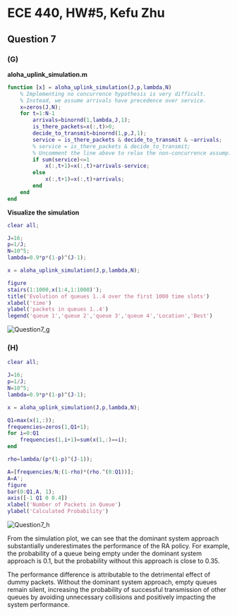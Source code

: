 # ECE 440, HW#5, Kefu Zhu

## Question 7

### (G)

**aloha_uplink_simulation.m**

```matlab
function [x] = aloha_uplink_simulation(J,p,lambda,N)
    % Implementing no concurrence hypothesis is very difficult.
    % Instead, we assume arrivals have precedence over service.
    x=zeros(J,N);
    for t=1:N-1
        arrivals=binornd(1,lambda,J,1);
        is_there_packets=x(:,t)>0;
        decide_to_transmit=binornd(1,p,J,1);
        service = is_there_packets & decide_to_transmit & ~arrivals;
        % service = is_there_packets & decide_to_transmit;
        % Uncomment the line above to relax the non-concurrence assump.
        if sum(service)<=1
            x(:,t+1)=x(:,t)+arrivals-service;
        else
            x(:,t+1)=x(:,t)+arrivals;
        end
    end
end
```

**Visualize the simulation**

```matlab
clear all;

J=16;
p=1/J;
N=10^5;
lambda=0.9*p*(1-p)^(J-1);

x = aloha_uplink_simulation(J,p,lambda,N);

figure
stairs(1:1000,x(1:4,1:1000)');
title('Evolution of queues 1..4 over the first 1000 time slots')
xlabel('time')
ylabel('packets in queues 1..4')
legend('queue 1','queue 2','queue 3','queue 4','Location','Best')
```

![Question7_g](https://github.com/datamasterkfz/University-of-Rochester/raw/master/ECE440/Homework/HW5/Question7_g.png)

### (H)

```matlab
clear all;

J=16;
p=1/J;
N=10^5;
lambda=0.9*p*(1-p)^(J-1);

x = aloha_uplink_simulation(J,p,lambda,N);

Q1=max(x(1,:));
frequencies=zeros(1,Q1+1);
for i=0:Q1
    frequencies(1,i+1)=sum(x(1,:)==i);
end

rho=lambda/(p*(1-p)^(J-1));

A=[frequencies/N;(1-rho)*(rho.^(0:Q1))];
A=A';
figure
bar(0:Q1,A, 1);
axis([-1 Q1 0 0.4])
xlabel('Number of Packets in Queue')
ylabel('Calculated Probability')
```

![Question7_h](https://github.com/datamasterkfz/University-of-Rochester/raw/master/ECE440/Homework/HW5/Question7_h.png)

From the simulation plot, we can see that the dominant system approach substantially underestimates the performance of the RA policy. For example, the probability of a queue being empty under the dominant system approach is 0.1, but the probability without this approach is close to 0.35. 

The performance difference is attributable to the detrimental effect of dummy packets. Without the dominant system approach, empty queues remain silent, increasing the probability of successful transmission of other queues by avoiding unnecessary collisions and positively impacting the system performance.